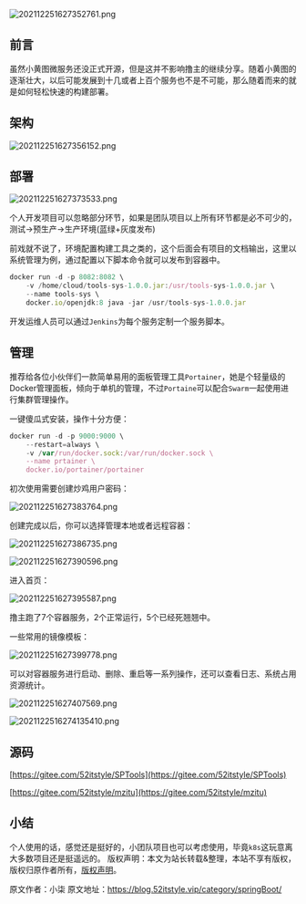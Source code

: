 


![202112251627352761.png](https://gitee.com/hezhiyuan007/java-study/raw/master/images/SpringBoot4/13e38782-1873-410c-bbd0-97f6904eba6b.png)

## 前言

虽然小黄图微服务还没正式开源，但是这并不影响撸主的继续分享。随着小黄图的逐渐壮大，以后可能发展到十几或者上百个服务也不是不可能，那么随着而来的就是如何轻松快速的构建部署。

## 架构

![202112251627356152.png](https://gitee.com/hezhiyuan007/java-study/raw/master/images/SpringBoot4/e773e315-a93b-46f3-af4c-df7aa83dc127.png)

## 部署

![202112251627373533.png](https://gitee.com/hezhiyuan007/java-study/raw/master/images/SpringBoot4/22a317e7-f2e9-4c4a-ae94-e9eb29b7203f.png)

个人开发项目可以忽略部分环节，如果是团队项目以上所有环节都是必不可少的，测试->预生产->生产环境(蓝绿+灰度发布)

前戏就不说了，环境配置构建工具之类的，这个后面会有项目的文档输出，这里以系统管理为例，通过配置以下脚本命令就可以发布到容器中。

```js 
docker run -d -p 8082:8082 \
    -v /home/cloud/tools-sys-1.0.0.jar:/usr/tools-sys-1.0.0.jar \
    --name tools-sys \
    docker.io/openjdk:8 java -jar /usr/tools-sys-1.0.0.jar
```

开发运维人员可以通过`Jenkins`为每个服务定制一个服务脚本。

## 管理

推荐给各位小伙伴们一款简单易用的面板管理工具`Portainer`，她是个轻量级的Docker管理面板，倾向于单机的管理，不过`Portaine`可以配合`Swarm`一起使用进行集群管理操作。

一键傻瓜式安装，操作十分方便：

```js 
docker run -d -p 9000:9000 \
    --restart=always \
    -v /var/run/docker.sock:/var/run/docker.sock \
    --name prtainer \
    docker.io/portainer/portainer
```

初次使用需要创建炒鸡用户密码：

![202112251627383764.png](https://gitee.com/hezhiyuan007/java-study/raw/master/images/SpringBoot4/13cf063d-93ab-4f9c-9dbe-7d6ec7a0d9c2.png)

创建完成以后，你可以选择管理本地或者远程容器：

![202112251627386735.png](https://gitee.com/hezhiyuan007/java-study/raw/master/images/SpringBoot4/c7bb0071-36bb-4768-94b8-dd9e05e2a8fd.png)

![202112251627390596.png](https://gitee.com/hezhiyuan007/java-study/raw/master/images/SpringBoot4/be34ea7f-da24-4223-ad9e-a6f92972569d.png)

进入首页：

![202112251627395587.png](https://gitee.com/hezhiyuan007/java-study/raw/master/images/SpringBoot4/e5346fae-3113-4eb7-b759-880e5b44a4ea.png)

撸主跑了7个容器服务，2个正常运行，5个已经死翘翘中。

一些常用的镜像模板：

![202112251627399778.png](https://gitee.com/hezhiyuan007/java-study/raw/master/images/SpringBoot4/9a83dd98-d3ce-4f8d-8632-e8fbbe4acd58.png)

可以对容器服务进行启动、删除、重启等一系列操作，还可以查看日志、系统占用资源统计。

![202112251627407569.png](https://gitee.com/hezhiyuan007/java-study/raw/master/images/SpringBoot4/37a11c38-f8fd-4665-9fc9-365f9620dca8.png)

![2021122516274135410.png](https://gitee.com/hezhiyuan007/java-study/raw/master/images/SpringBoot4/cfb46d4f-928c-4b43-aec6-7dbb4298b912.png)

## 源码

[https://gitee.com/52itstyle/SPTools](https://gitee.com/52itstyle/SPTools)

[https://gitee.com/52itstyle/mzitu](https://gitee.com/52itstyle/mzitu)

## 小结

个人使用的话，感觉还是挺好的，小团队项目也可以考虑使用，毕竟`k8s`这玩意离大多数项目还是挺遥远的。
版权声明：本文为站长转载&整理，本站不享有版权，版权归原作者所有，[版权声明](https://gitee.com/hezhiyuan007/java-notes/raw/master/disclaimer.md)。




原文作者：小柒 原文地址：https://blog.52itstyle.vip/category/springBoot/